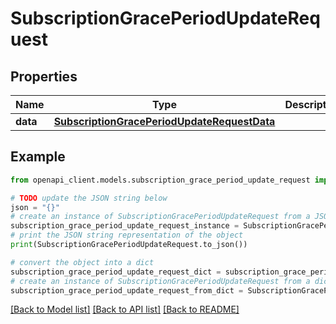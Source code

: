 # SubscriptionGracePeriodUpdateRequest


## Properties

Name | Type | Description | Notes
------------ | ------------- | ------------- | -------------
**data** | [**SubscriptionGracePeriodUpdateRequestData**](SubscriptionGracePeriodUpdateRequestData.md) |  | 

## Example

```python
from openapi_client.models.subscription_grace_period_update_request import SubscriptionGracePeriodUpdateRequest

# TODO update the JSON string below
json = "{}"
# create an instance of SubscriptionGracePeriodUpdateRequest from a JSON string
subscription_grace_period_update_request_instance = SubscriptionGracePeriodUpdateRequest.from_json(json)
# print the JSON string representation of the object
print(SubscriptionGracePeriodUpdateRequest.to_json())

# convert the object into a dict
subscription_grace_period_update_request_dict = subscription_grace_period_update_request_instance.to_dict()
# create an instance of SubscriptionGracePeriodUpdateRequest from a dict
subscription_grace_period_update_request_from_dict = SubscriptionGracePeriodUpdateRequest.from_dict(subscription_grace_period_update_request_dict)
```
[[Back to Model list]](../README.md#documentation-for-models) [[Back to API list]](../README.md#documentation-for-api-endpoints) [[Back to README]](../README.md)


